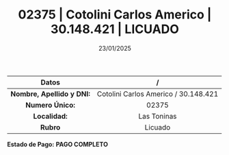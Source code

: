﻿---
title: 02375 | Cotolini Carlos Americo | 30.148.421 | LICUADO
date: 23/01/2025
draft: false
tags: ['las-toninas', 'titular', 'licuado']
---

|          **Datos**          |  /  |
|:---------------------------:|:---:|
| **Nombre, Apellido y DNI:** | Cotolini Carlos Americo / 30.148.421 |
|      **Numero Único:**      | 02375 |
|        **Localidad:**       | Las Toninas |
|          **Rubro**          | Licuado |

**Estado de Pago:** **PAGO COMPLETO**
